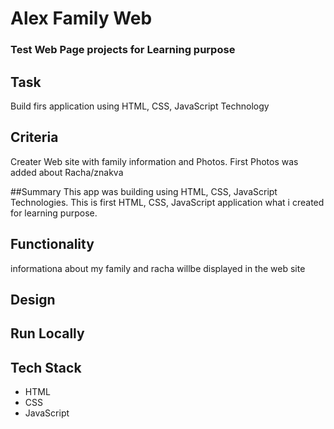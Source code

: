 # Alex Family Web

### Test Web Page projects for Learning purpose

## Task
Build firs application using HTML, CSS, JavaScript Technology 

## Criteria
Creater Web site with family information and Photos.
First Photos was added about Racha/znakva

##Summary
This app was building using HTML, CSS, JavaScript Technologies. 
This is first HTML, CSS, JavaScript application what i created for learning purpose.


## Functionality
informationa about my family and racha willbe displayed in the web site

## Design

## Run Locally

## Tech Stack
* HTML 
* CSS
* JavaScript
